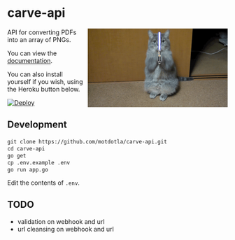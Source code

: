 # carve-api 

<img src="https://raw.githubusercontent.com/motdotla/carve-api/master/carve-api.gif" alt="carve-api" align="right" width="320" />

API for converting PDFs into an array of PNGs.

You can view the [documentation](http://docs.carveapi.apiary.io/).

You can also install yourself if you wish, using the Heroku button below.

[![Deploy](https://www.herokucdn.com/deploy/button.png)](https://heroku.com/deploy)

## Development

```
git clone https://github.com/motdotla/carve-api.git
cd carve-api
go get 
cp .env.example .env
go run app.go
```

Edit the contents of `.env`.

## TODO

* validation on webhook and url
* url cleansing on webhook and url

